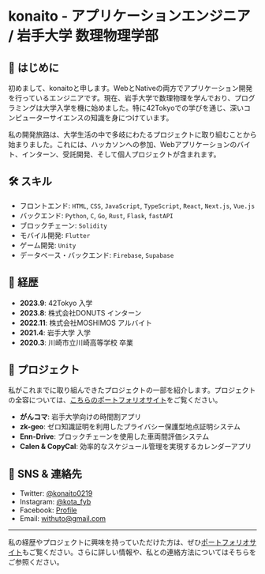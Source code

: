 # konaito - アプリケーションエンジニア / 岩手大学 数理物理学部

## 👋 はじめに
初めまして、konaitoと申します。WebとNativeの両方でアプリケーション開発を行っているエンジニアです。現在、岩手大学で数理物理を学んでおり、プログラミングは大学入学を機に始めました。特に42Tokyoでの学びを通じ、深いコンピューターサイエンスの知識を身につけています。

私の開発旅路は、大学生活の中で多岐にわたるプロジェクトに取り組むことから始まりました。これには、ハッカソンへの参加、Webアプリケーションのバイト、インターン、受託開発、そして個人プロジェクトが含まれます。

## 🛠 スキル
- フロントエンド: `HTML`, `CSS`, `JavaScript`, `TypeScript`, `React`, `Next.js`, `Vue.js`
- バックエンド: `Python`, `C`, `Go`, `Rust`, `Flask`, `fastAPI`
- ブロックチェーン: `Solidity`
- モバイル開発: `Flutter`
- ゲーム開発: `Unity`
- データベース・バックエンド: `Firebase`, `Supabase`

## 📜 経歴
- **2023.9**: 42Tokyo 入学
- **2023.8**: 株式会社DONUTS インターン
- **2022.11**: 株式会社MOSHIMOS アルバイト
- **2021.4**: 岩手大学 入学
- **2020.3**: 川崎市立川崎高等学校 卒業

## 🚀 プロジェクト
私がこれまでに取り組んできたプロジェクトの一部を紹介します。プロジェクトの全容については、[こちらのポートフォリオサイト](#)をご覧ください。
- **がんコマ**: 岩手大学向けの時間割アプリ
- **zk-geo**: ゼロ知識証明を利用したプライバシー保護型地点証明システム
- **Enn-Drive**: ブロックチェーンを使用した車両間評価システム
- **Calen & CopyCal**: 効率的なスケジュール管理を実現するカレンダーアプリ

## 📱 SNS & 連絡先
- Twitter: [@konaito0219](https://twitter.com/konaito0219)
- Instagram: [@kota_fyb](https://www.instagram.com/kota_fyb/)
- Facebook: [Profile](https://www.facebook.com/profile.php?id=100078669887929)
- Email: [withuto@gmail.com](mailto:withuto@gmail.com)

---

私の経歴やプロジェクトに興味を持っていただけた方は、ぜひ[ポートフォリオサイト](#)もご覧ください。さらに詳しい情報や、私との連絡方法についてはそちらをご参照ください。
